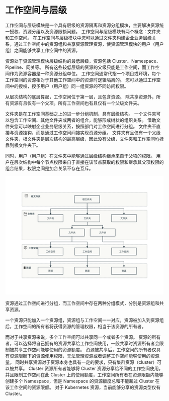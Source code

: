 # 工作空间与层级

工作空间与层级模块是一个具有层级的资源隔离和资源分组模块，主要解决资源统一授权、资源分组以及资源限额问题。
工作空间与层级模块有两个概念：文件夹和工作空间。
在工作空间与层级模块中您可以通过文件夹构建企业业务层级关系，通过工作空间中的资源组和共享资源管理资源，使资源管理模块的用户（用户组）之间能够共享工作空间中的资源。

资源处于资源管理模块层级结构的最低层级，资源包括 Cluster、Namespace、Pipeline、网关等。
所有这些较低层级的资源的父级只能是工作空间，而工作空间作为资源容器是一种资源分组单位。
工作空间通常代指一个项目或环境，每个工作空间的资源相对于其他工作空间中的资源时逻辑隔离的。
您可以通过工作空间中的授权，授予用户（用户组）同一组资源的不同访问权限。

从层次结构的底层算起，工作空间位于第一层，且包含资源。
除共享资源外，所有资源有且仅有一个父项。所有工作空间也有且仅有一个父级文件夹。

文件夹是在工作空间基础之上的进一步分组机制，具有层级结构。
一个文件夹可以包含工作空间、其他文件夹或两者的组合，能够形成树状的组织关系。
借助文件夹您可以映射企业业务层级关系，按照部门对工作空间进行分组。
文件夹不直接与资源挂钩，而是通过工作空间间接实现资源分组。
文件夹有且仅有一个父级文件夹，根文件夹是层次结构的最高层级，因此没有父级，文件夹和工作空间均挂靠到根文件夹下。

同时，用户（用户组）在文件夹中能够通过层级结构继承来自于父项的权限。
用户在层次结构中每个节点权限来自于直接在该节点获取的权限和继承其父项权限的组合结果，权限之间是加合关系不存在互斥。

![层级](../../images/workspace02.png)

资源通过工作空间进行分组，而工作空间中存在两种分组模式，分别是资源组和共享资源。

一个资源只能加入一个资源组，资源组与工作空间一一对应，资源被加入到资源组后，工作空间的所有者将获得资源的管理权限，相当于该资源的所有者。

而对于共享资源来说，多个工作空间可以共享同一个或者多个资源。
资源的所有者，可以选择将自己拥有的资源共享给工作空间使用，一般共享时资源所有者会限制被共享工作空间能够使用的资源额度。
资源被共享后，工作空间的所有者仅具有资源限额下的资源使用权限，无法管理资源或者调整工作空间能够使用的资源量。
同时共享资源对于资源本身也具有一定的要求，只有集群资源（cluster）可以被共享。
Cluster 资源所有者能够将 Cluster 资源分享给不同的工作空间使用，并且限制工作空间在此 Cluster 上的使用额度，工作空间所有者在资源限额内能够创建多个 Namespace，但是 Namespace 的资源额度总和不能超过 Cluster 在该工作空间的资源限额。
对于 Kubernetes 资源，当前能够分享的资源类型仅有 Cluster。
